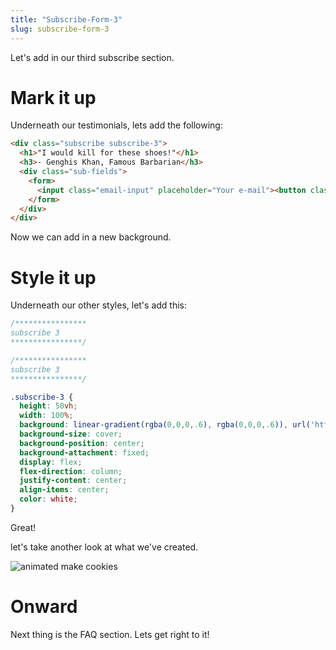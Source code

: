 ```yaml
---
title: "Subscribe-Form-3"
slug: subscribe-form-3
---
```

Let's add in our third subscribe section.

# Mark it up

Underneath our testimonials, lets add the following:

```HTML
<div class="subscribe subscribe-3">
  <h1>"I would kill for these shoes!"</h1>
  <h3>- Genghis Khan, Famous Barbarian</h3>
  <div class="sub-fields">
    <form>
      <input class="email-input" placeholder="Your e-mail"><button class="email-sub">Subscribe</button>
    </form>
  </div>
</div>
```
Now we can add in a new background.

# Style it up

Underneath our other styles, let's add this:

```CSS
/****************
subscribe 3
****************/

/****************
subscribe 3
****************/

.subscribe-3 {
  height: 50vh;
  width: 100%;
  background: linear-gradient(rgba(0,0,0,.6), rgba(0,0,0,.6)), url('https://images.pexels.com/photos/631986/pexels-photo-631986.jpeg?auto=compress&cs=tinysrgb&dpr=2&h=650&w=940');
  background-size: cover;
  background-position: center;
  background-attachment: fixed;
  display: flex;
  flex-direction: column;
  justify-content: center;
  align-items: center;
  color: white;
}

```
Great!

let's take another look at what we've created.

![animated make cookies](images/cookies.gif "make cookies landing page")    

# Onward

Next thing is the FAQ section. Lets get right to it!
